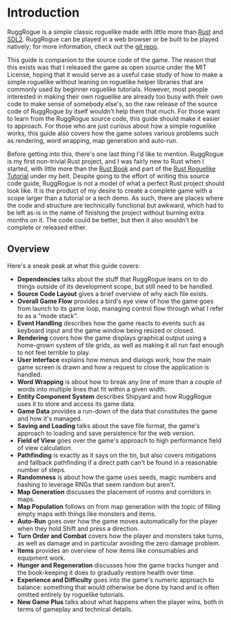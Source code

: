 # Introduction

RuggRogue is a simple classic roguelike made with little more than [Rust](https://www.rust-lang.org) and [SDL2](https://libsdl.org).
RuggRogue can be played in a web browser or be built to be played natively; for more information, check out the [git repo](https://github.com/tung/ruggrogue).

This guide is companion to the source code of the game.
The reason that this exists was that I released the game as open source under the MIT License, hoping that it would serve as a useful case study of how to make a simple roguelike without leaning on roguelike helper libraries that are commonly used by beginner roguelike tutorials.
However, most people interested in making their own roguelike are already too busy with their own code to make sense of somebody else's, so the raw release of the source code of RuggRogue by itself wouldn't help them that much.
For those want to learn from the RuggRogue source code, this guide should make it easier to approach.
For those who are just curious about how a simple roguelike works, this guide also covers how the game solves various problems such as rendering, word wrapping, map generation and auto-run.

Before getting into this, there's one last thing I'd like to mention.
RuggRogue is my first non-trivial Rust project, and I was fairly new to Rust when I started, with little more than the [Rust Book](https://doc.rust-lang.org/book/) and part of the [Rust Roguelike Tutorial](bfnightly.bracketproductions.com/) under my belt.
Despite going to the effort of writing this source code guide, RuggRogue is not a model of what a perfect Rust project should look like.
It is the product of my desire to create a complete game with a scope larger than a tutorial or a tech demo.
As such, there are places where the code and structure are technically functional but awkward, which had to be left as-is in the name of finishing the project without burning extra months on it.
The code could be better, but then it also wouldn't be complete or released either.

## Overview

Here's a sneak peak at what this guide covers:

- **Dependencies** talks about the stuff that RuggRogue leans on to do things outside of its development scope, but still need to be handled.
- **Source Code Layout** gives a brief overview of why each file exists.
- **Overall Game Flow** provides a bird's eye view of how the game goes from launch to its game loop, managing control flow through what I refer to as a "mode stack".
- **Event Handling** describes how the game reacts to events such as keyboard input and the game window being resized or closed.
- **Rendering** covers how the game displays graphical output using a home-grown system of tile grids, as well as making it all run fast enough to not feel terrible to play.
- **User interface** explains how menus and dialogs work, how the main game screen is drawn and how a request to close the application is handled.
- **Word Wrapping** is about how to break any line of more than a couple of words into multiple lines that fit within a given width.
- **Entity Component System** describes Shipyard and how RuggRogue uses it to store and access its game data.
- **Game Data** provides a run-down of the data that constitutes the game and how it's managed.
- **Saving and Loading** talks about the save file format, the game's approach to loading and save persistence for the web version.
- **Field of View** goes over the game's approach to high performance field of view calculation.
- **Pathfinding** is exactly as it says on the tin, but also covers mitigations and fallback pathfinding if a direct path can't be found in a reasonable number of steps.
- **Randomness** is about how the game uses seeds, magic numbers and hashing to leverage RNGs that seem random but aren't.
- **Map Generation** discusses the placement of rooms and corridors in maps.
- **Map Population** follows on from map generation with the topic of filling empty maps with things like monsters and items.
- **Auto-Run** goes over how the game moves automatically for the player when they hold Shift and press a direction.
- **Turn Order and Combat** covers how the player and monsters take turns, as well as damage and in particular avoiding the zero damage problem.
- **Items** provides an overview of how items like consumables and equipment work.
- **Hunger and Regeneration** discusses how the game tracks hunger and the book-keeping it does to gradually restore health over time.
- **Experience and Difficulty** goes into the game's numeric approach to balance: something that would otherwise be done by hand and is often omitted entirely by roguelike tutorials.
- **New Game Plus** talks about what happens when the player wins, both in terms of gameplay and technical details.
